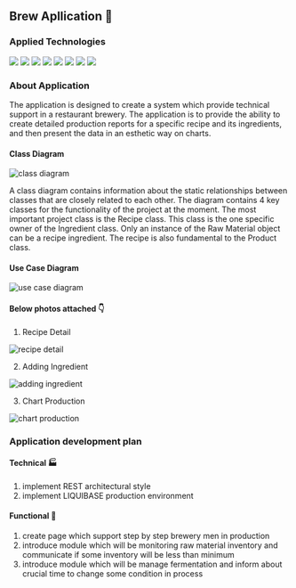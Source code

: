 ## Brew Apllication :beer:
### Applied Technologies
![](https://img.shields.io/badge/Spring-6DB33F.svg?style=for-the-badge&logo=Spring&logoColor=white) ![](https://img.shields.io/badge/Hibernate-59666C.svg?style=for-the-badge&logo=Hibernate&logoColor=white) ![](https://img.shields.io/badge/Gradle-02303A.svg?style=for-the-badge&logo=Gradle&logoColor=white) ![](https://img.shields.io/badge/MySQL-4479A1.svg?style=for-the-badge&logo=MySQL&logoColor=white) ![](https://img.shields.io/badge/HTML5-E34F26.svg?style=for-the-badge&logo=HTML5&logoColor=white) ![](https://img.shields.io/badge/Thymeleaf-005F0F.svg?style=for-the-badge&logo=Thymeleaf&logoColor=white) ![](https://img.shields.io/badge/jQuery-0769AD.svg?style=for-the-badge&logo=jQuery&logoColor=white) ![](https://img.shields.io/badge/Chart.js-FF6384.svg?style=for-the-badge&logo=chartdotjs&logoColor=white)
### About Application
The application is designed to create a system which provide technical support in a restaurant brewery. The application is to provide the ability to create detailed production reports for a specific recipe and its ingredients, and then present the data in an esthetic way on charts.

#### Class Diagram
![class diagram](https://user-images.githubusercontent.com/59393105/236632508-dbefa4e6-cce6-4769-82b2-3c684b0da498.png)

A class diagram contains information about the static relationships between classes that are closely related to each other.
The diagram contains 4 key classes for the functionality of the project at the moment. The most important project class is the Recipe class. This class is the one specific owner of the Ingredient class. Only an instance of the Raw Material object can be a recipe ingredient.
The recipe is also fundamental to the Product class.


#### Use Case Diagram
![use case diagram](https://user-images.githubusercontent.com/59393105/236632548-25032b92-f824-4f72-9daf-fe8f3eb7bc14.png)
 ####  Below photos attached :point_down:
 

 1. Recipe Detail
 
![recipe detail](https://user-images.githubusercontent.com/59393105/236633492-94e4c9f8-ceba-49af-9744-ad7a2c28e0ae.png)

 2. Adding Ingredient
 
![adding ingredient](https://user-images.githubusercontent.com/59393105/236633498-397b17a3-0d03-44ca-8425-7caa0ef73039.png)

 3.  Chart Production
 
![chart production](https://user-images.githubusercontent.com/59393105/236633503-7aedd0bc-8233-46fe-8d34-92499391b074.png)

### Application development plan
#### Technical :factory:
1. implement REST architectural style 
2. implement LIQUIBASE production environment
#### Functional :construction_worker:
1. create page which support step by step brewery men in production
2. introduce module which will be monitoring raw material inventory and communicate if some inventory will be less than minimum
3. introduce module which will be manage fermentation and inform about crucial time to change some condition in process
